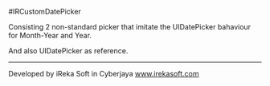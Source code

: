 #IRCustomDatePicker

Consisting 2 non-standard picker that imitate the UIDatePicker bahaviour for Month-Year and Year.

And also UIDatePicker as reference.

----

Developed by iReka Soft in Cyberjaya
www.irekasoft.com

